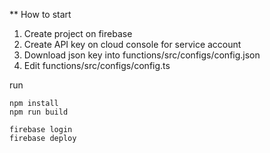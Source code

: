 ** How to start

1. Create project on firebase
2. Create API key on cloud console for service account
3. Download json key into functions/src/configs/config.json
4. Edit functions/src/configs/config.ts

run
```
npm install
npm run build

firebase login
firebase deploy
```